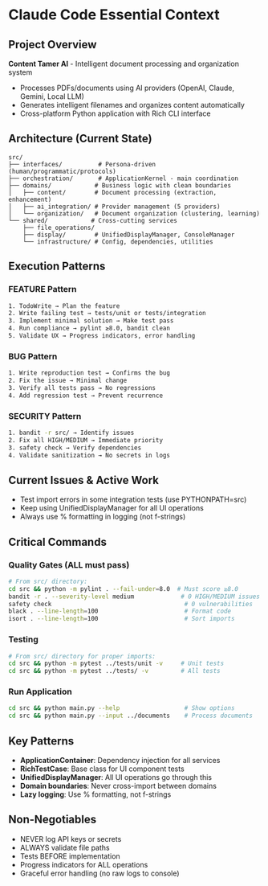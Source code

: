 # Claude Code Essential Context

## Project Overview
**Content Tamer AI** - Intelligent document processing and organization system
- Processes PDFs/documents using AI providers (OpenAI, Claude, Gemini, Local LLM)
- Generates intelligent filenames and organizes content automatically
- Cross-platform Python application with Rich CLI interface

## Architecture (Current State)
```
src/
├── interfaces/          # Persona-driven (human/programmatic/protocols)
├── orchestration/       # ApplicationKernel - main coordination
├── domains/            # Business logic with clean boundaries
│   ├── content/        # Document processing (extraction, enhancement)
│   ├── ai_integration/ # Provider management (5 providers)
│   └── organization/   # Document organization (clustering, learning)
└── shared/            # Cross-cutting services
    ├── file_operations/
    ├── display/        # UnifiedDisplayManager, ConsoleManager
    └── infrastructure/ # Config, dependencies, utilities
```

## Execution Patterns

### FEATURE Pattern
```bash
1. TodoWrite → Plan the feature
2. Write failing test → tests/unit or tests/integration
3. Implement minimal solution → Make test pass
4. Run compliance → pylint ≥8.0, bandit clean
5. Validate UX → Progress indicators, error handling
```

### BUG Pattern
```bash
1. Write reproduction test → Confirms the bug
2. Fix the issue → Minimal change
3. Verify all tests pass → No regressions
4. Add regression test → Prevent recurrence
```

### SECURITY Pattern
```bash
1. bandit -r src/ → Identify issues
2. Fix all HIGH/MEDIUM → Immediate priority
3. safety check → Verify dependencies
4. Validate sanitization → No secrets in logs
```

## Current Issues & Active Work
- Test import errors in some integration tests (use PYTHONPATH=src)
- Keep using UnifiedDisplayManager for all UI operations
- Always use % formatting in logging (not f-strings)

## Critical Commands

### Quality Gates (ALL must pass)
```bash
# From src/ directory:
cd src && python -m pylint . --fail-under=8.0  # Must score ≥8.0
bandit -r . --severity-level medium             # 0 HIGH/MEDIUM issues
safety check                                     # 0 vulnerabilities
black . --line-length=100                        # Format code
isort . --line-length=100                        # Sort imports
```

### Testing
```bash
# From src/ directory for proper imports:
cd src && python -m pytest ../tests/unit -v     # Unit tests
cd src && python -m pytest ../tests/ -v         # All tests
```

### Run Application
```bash
cd src && python main.py --help                  # Show options
cd src && python main.py --input ../documents    # Process documents
```

## Key Patterns
- **ApplicationContainer**: Dependency injection for all services
- **RichTestCase**: Base class for UI component tests  
- **UnifiedDisplayManager**: All UI operations go through this
- **Domain boundaries**: Never cross-import between domains
- **Lazy logging**: Use % formatting, not f-strings

## Non-Negotiables
- NEVER log API keys or secrets
- ALWAYS validate file paths
- Tests BEFORE implementation
- Progress indicators for ALL operations
- Graceful error handling (no raw logs to console)